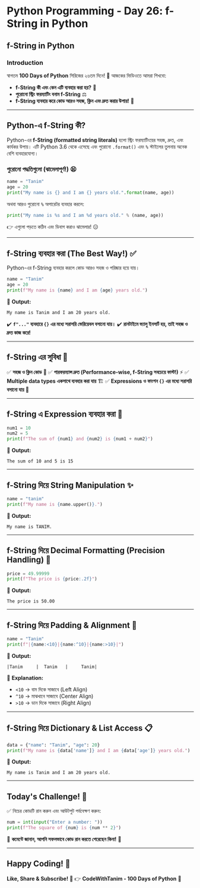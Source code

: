 # Python Programming - Day 26: f-String in Python

## **f-String in Python**

### **Introduction**
স্বাগতম **100 Days of Python** সিরিজের ২৬তম দিনে! 🎉 আজকের ভিডিওতে আমরা শিখবো:
- **f-String কী এবং কেন এটি ব্যবহার করা হয়?** 🤔
- **পুরোনো স্ট্রিং ফরম্যাটিং বনাম f-String** ⚖️
- **f-String ব্যবহার করে কোড আরও সহজ, ক্লিন এবং দ্রুত করার উপায়!** 🚀

---

## **Python-এ f-String কী?**

Python-এর **f-String (formatted string literals)** হলো স্ট্রিং ফরম্যাটিংয়ের সহজ, দ্রুত, এবং কার্যকর উপায়। এটি Python 3.6 থেকে এসেছে এবং পুরোনো `.format()` এবং `%` স্টাইলের তুলনায় অনেক বেশি ব্যবহারযোগ্য।

### **পুরোনো পদ্ধতিগুলো** (ঝামেলাপূর্ণ!) 😫
```python
name = "Tanim"
age = 20
print("My name is {} and I am {} years old.".format(name, age))
```

অথবা আরও পুরোনো `%` অপারেটর ব্যবহার করলে:
```python
print("My name is %s and I am %d years old." % (name, age))
```

👉 এগুলো পড়তে কঠিন এবং ডিবাগ করাও ঝামেলার! 😑

---

## **f-String ব্যবহার করা (The Best Way!)** ✅

Python-এর f-String ব্যবহার করলে কোড আরও সহজ ও পরিষ্কার হয়ে যায়।
```python
name = "Tanim"
age = 20
print(f"My name is {name} and I am {age} years old.")
```
🔹 **Output:**
```
My name is Tanim and I am 20 years old.
```

✔️ **`f"..."` ব্যবহারে `{}` এর মধ্যে সরাসরি ভেরিয়েবল বসানো যায়।**
✔️ **রানটাইমে ভ্যালু ইনসার্ট হয়, তাই সহজ ও দ্রুত কাজ করে!**

---

## **f-String এর সুবিধা** 🎯
✅ **সহজ ও ক্লিন কোড** 🧼
✅ **পারফরম্যান্স দ্রুত (Performance-wise, f-String সবচেয়ে ফাস্ট!)** ⚡
✅ **Multiple data types একসাথে ব্যবহার করা যায়** 🏗️
✅ **Expressions ও ফাংশন `{}` এর মধ্যে সরাসরি বসানো যায়** 🧮

---

## **f-String এ Expression ব্যবহার করা** 🧮

```python
num1 = 10
num2 = 5
print(f"The sum of {num1} and {num2} is {num1 + num2}")
```
🔹 **Output:**
```
The sum of 10 and 5 is 15
```

---

## **f-String দিয়ে String Manipulation** ✨

```python
name = "tanim"
print(f"My name is {name.upper()}.")
```
🔹 **Output:**
```
My name is TANIM.
```

---

## **f-String দিয়ে Decimal Formatting (Precision Handling)** 🔢

```python
price = 49.99999
print(f"The price is {price:.2f}")
```
🔹 **Output:**
```
The price is 50.00
```

---

## **f-String দিয়ে Padding & Alignment** 📏
```python
name = "Tanim"
print(f"|{name:<10}|{name:^10}|{name:>10}|")
```
🔹 **Output:**
```
|Tanim     |  Tanim   |     Tanim|
```
📌 **Explanation:**
- `<10` → বাম দিকে সাজাবে (Left Align)
- `^10` → মাঝখানে সাজাবে (Center Align)
- `>10` → ডান দিকে সাজাবে (Right Align)

---

## **f-String দিয়ে Dictionary & List Access** 📋
```python
data = {"name": "Tanim", "age": 20}
print(f"My name is {data['name']} and I am {data['age']} years old.")
```
🔹 **Output:**
```
My name is Tanim and I am 20 years old.
```

---

## **Today's Challenge! 🎯**
✅ নিচের কোডটি রান করুন এবং আউটপুট পর্যবেক্ষণ করুন:
```python
num = int(input("Enter a number: "))
print(f"The square of {num} is {num ** 2}")
```
📢 **কমেন্টে জানান, আপনি সফলভাবে কোড রান করতে পেরেছেন কিনা!** 💬

---

## **Happy Coding! 🚀**
**Like, Share & Subscribe!** 🎥
👉 **CodeWithTanim - 100 Days of Python** 🐍

